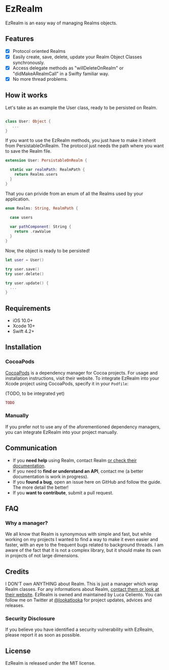 # EzRealm

EzRealm is an easy way of managing Realms objects.

## Features

- [x] Protocol oriented Realms
- [x] Easily create, save, delete, update your Realm Object Classes synchronously.
- [x] Access delegate methods as "willDeleteOnRealm" or "didMakeARealmCall" in a Swifty familiar way.
- [x] No more thread problems.

## How it works

Let's take as an example the User class, ready to be persisted on Realm.

```swift

class User: Object {
   ...
}
```

If you want to use the EzRealm methods, you just have to make it inherit from PersistableOnRealm. 
The protocol just needs the path where you want to save the Realm file.

```swift
extension User: PersistableOnRealm {

  static var realmPath: RealmPath {
    return Realms.users
  }
}
```

That you can privide from an enum of all the Realms used by your application.

```swift
enum Realms: String, RealmPath {

  case users
  
  var pathComponent: String {
    return .rawValue
  }
}
```

Now, the object is ready to be persisted!

```swift
let user = User()

try user.save()
try user.delete()

try user.update() {
  ...
}
```

## Requirements

- iOS 10.0+
- Xcode 10+
- Swift 4.2+

## Installation

### CocoaPods

[CocoaPods](https://cocoapods.org) is a dependency manager for Cocoa projects. For usage and installation instructions, visit their website. To integrate EzRealm into your Xcode project using CocoaPods, specify it in your `Podfile`:

(TODO, to be integrated yet)
```ruby
TODO 
```

### Manually

If you prefer not to use any of the aforementioned dependency managers, you can integrate EzRealm into your project manually.

## Communication
- If you **need help** using Realm, contact Realm [or check their documentation](https://realm.io/docs/swift/latest/).
- If you need to **find or understand an API**, contact me (a better documentation is work in progress).
- If you **found a bug**, open an issue here on GitHub and follow the guide. The more detail the better!
- If you **want to contribute**, submit a pull request.
  
## FAQ

### Why a manager?

We all know that Realm is synonymous with simple and fast, but while working on my projects I wanted to find a way to make it even easier and faster, with an eye to the frequent bugs related to background threads. I am aware of the fact that it is not a complex library, but it should make its own in projects of not large dimensions.

## Credits

I DON'T own ANYTHING about Realm. This is just a manager which wrap Realm classes. For any informations about Realm, [contact them or look at their website](https://realm.io).
EzRealm is owned and maintained by Luca Celiento. You can follow me on Twitter at [@lookatlooka](https://twitter.com/lookatlooka) for project updates, advices and releases.

### Security Disclosure

If you believe you have identified a security vulnerability with EzRealm, please report it as soon as possible.

## License

EzRealm is released under the MIT license.
